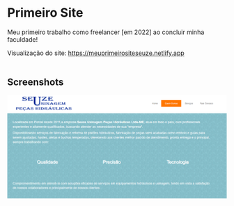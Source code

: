 # Primeiro Site
Meu primeiro trabalho como freelancer [em 2022] ao concluir minha faculdade!

Visualização do site: https://meuprimeirositeseuze.netlify.app
<br><br>
## Screenshots

<p align="center">
  <img src="images/screenshot.do.site.png" align="center"></img>
</p>

